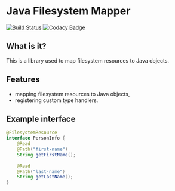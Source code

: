 # Java Filesystem Mapper

[![Build Status](https://travis-ci.com/kjarosh/jfm.svg?branch=master)](https://travis-ci.com/kjarosh/jfm)
[![Codacy Badge](https://api.codacy.com/project/badge/Grade/73a0054f65344a96867c51361c9486c8)](https://www.codacy.com/app/kjarosh/jfm?utm_source=github.com&amp;utm_medium=referral&amp;utm_content=kjarosh/jfm&amp;utm_campaign=Badge_Grade)

## What is it?

This is a library used to map filesystem resources to Java objects.

## Features

  - mapping filesystem resources to Java objects,
  - registering custom type handlers.

## Example interface

```java
@FilesystemResource
interface PersonInfo {
    @Read
    @Path("first-name")
    String getFirstName();
    
    @Read
    @Path("last-name")
    String getLastName();
}
```
